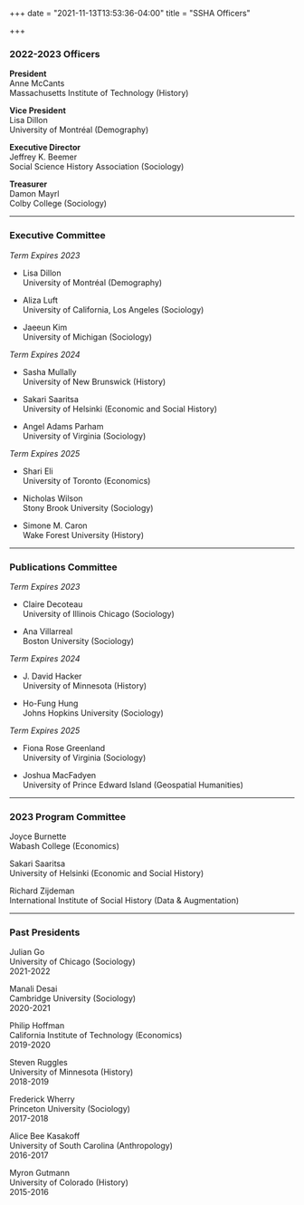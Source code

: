 +++
date = "2021-11-13T13:53:36-04:00"
title = "SSHA Officers"

+++

### 2022-2023 Officers

**President**  
Anne McCants  
Massachusetts Institute of Technology (History)

**Vice President**  
Lisa Dillon  
University of Montréal (Demography)

**Executive Director**  
Jeffrey K. Beemer  
Social Science History Association (Sociology)  

**Treasurer**  
Damon Mayrl  
Colby College (Sociology)  

----

### Executive Committee

 *Term Expires 2023*

- Lisa Dillon  
University of Montréal (Demography)  

- Aliza Luft  
University of California, Los Angeles (Sociology)  

- Jaeeun Kim  
 University of Michigan (Sociology)  

 *Term Expires 2024*

- Sasha Mullally  
University of New Brunswick (History)  

- Sakari Saaritsa  
University of Helsinki (Economic and Social History)  

- Angel Adams Parham  
University of Virginia (Sociology)  

*Term Expires 2025*

- Shari Eli  
University of Toronto (Economics)  

- Nicholas Wilson  
Stony Brook University (Sociology)  

- Simone M. Caron  
Wake Forest University (History)


----

### Publications Committee  

*Term Expires 2023*  

- Claire Decoteau  
University of Illinois Chicago (Sociology)  

- Ana Villarreal  
Boston University (Sociology)

*Term Expires 2024*  

- J. David Hacker  
University of Minnesota (History)  

- Ho-Fung Hung   
Johns Hopkins University (Sociology)  

*Term Expires 2025* 

- Fiona Rose Greenland  
University of Virginia (Sociology)  

- Joshua MacFadyen  
University of Prince Edward Island (Geospatial Humanities)

----

### 2023 Program Committee

Joyce Burnette  
Wabash College (Economics)

Sakari Saaritsa  
University of Helsinki (Economic and Social History)

Richard Zijdeman  
International Institute of Social History  (Data & Augmentation)

----

### Past Presidents

Julian Go  
University of Chicago (Sociology)  
2021-2022  

Manali Desai  
Cambridge University (Sociology)  
2020-2021

Philip Hoffman  
California Institute of Technology (Economics)  
2019-2020

Steven Ruggles  
University of Minnesota (History)  
2018-2019

Frederick Wherry  
Princeton University (Sociology)  
2017-2018  

Alice Bee Kasakoff  
University of South Carolina (Anthropology)  
2016-2017  

Myron Gutmann  
University of Colorado (History)  
2015-2016  
